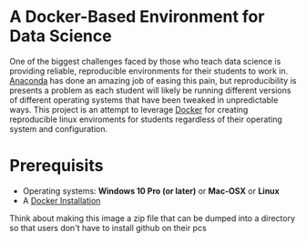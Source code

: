 # A Docker-Based Environment for Data Science

One of the biggest challenges faced by those who teach data science is providing reliable, reproducible environments for their students to work in.  [Anaconda](https://www.anaconda.com/) has done an amazing job of easing this pain, but reproducibility is presents a problem as each student will likely be running different versions of different operating systems that have been tweaked in unpredictable ways.  This project is an attempt to leverage [Docker](https://www.docker.com/products/docker-desktop) for creating reproducible linux enviroments for students regardless of their operating system and configuration.

# Prerequisits
* Operating systems:  **Windows 10 Pro (or later)** or **Mac-OSX** or **Linux**
* A [Docker Installation](https://www.docker.com/products/docker-desktop)


Think about making this image a zip file that can be dumped into a directory so that users don't have to install github on their pcs
